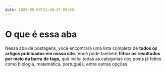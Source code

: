 ```yaml
---
date: 2023-05-03T21:48:37-03:00
---
```


# O que é essa aba

Nessa aba de postagens, você encontrará uma lista completa de **todos os artigos publicados em nosso site.** 
Você pode também **filtrar os resultados por meio da barra de tags,** que inclui todas as categorias dos posts
já feitos como biologia, matemática, português, entre outras opções.
